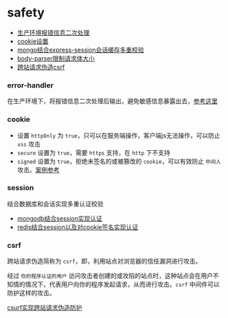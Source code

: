 # safety

- [生产环境报错信息二次处理](#error-handler)
- [cookie设置](#cookie)
- [mongo结合express-session会话缓存多重校验](#session)
- [body-parser限制请求体大小](#limit)
- [跨站请求伪造csrf](#csrf)

### error-handler

在生产环境下，将报错信息二次处理后输出，避免敏感信息暴露出去，[参考这里](https://github.com/sileny/node-demo/tree/main/connect-demo#error-handler)

### cookie

- 设置 `httpOnly` 为 `true`，只可以在服务端操作，客户端js无法操作，可以防止 `xss` 攻击
- `secure` 设置为 `true`，需要 `https` 支持，在 `http` 下不支持
- `signed` 设置为 `true`，拒绝未签名的或被篡改的 `cookie`，可以有效防止 `中间人` 攻击。[案例参考](https://github.com/sileny/node-demo/tree/main/web-express#cookie-parser)

### session

结合数据库和会话实现多重认证校验

- [mongodb结合session实现认证](https://github.com/sileny/node-demo/tree/main/session-mongodb)
- [redis结合session以及对cookie签名实现认证](https://github.com/sileny/node-demo/tree/main/session-redis)

### csrf

跨站请求伪造简称为 `csrf`，即，利用站点对浏览器的信任漏洞进行攻击。

经过 `你的程序认证的用户` 访问攻击者创建的或攻陷的站点时，这种站点会在用户不知情的情况下，代表用户向你的程序发起请求，从而进行攻击。`csrf` 中间件可以防护这样的攻击。

[csurf实现跨站请求伪造防护](https://github.com/sileny/node-demo/tree/main/csrf)
